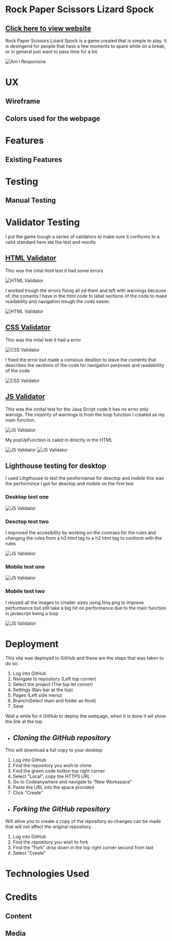 # Rock Paper Scissors Lizard Spock

## [Click here to view website](https://iainjackson90.github.io/pp2-rock-paper-scissors-lizard-spock/)

Rock Paper Scissors Lizard Spock is a game created that is simple to play.
It is desingend for people that hass a few moments to spare while on a break, or 
in general just want to pass time for a bit.

![Am I Responsive](./assets/docs/responsive.png)

# UX



## Wireframe


## Colors used for the webpage


# Features



## Existing Features



# Testing



## Manual Testing


# Validator Testing

I put the game trough a series of validators to make sure it conforms to a valid 
standard here ate the test and results

## [HTML Validator](https://validator.w3.org/)

This was the inital html test it had some errors

![HTML Validator](./assets/docs/html-errors.png)

I worked trough the errors fixing all od them and left with warnings becouse of, 
the coments I have in the html code to label sections of the code to make readability
and navigation trough the code easier.

![HTML Validator](./assets/docs/html-no-errors.png)

## [CSS Validator](https://jigsaw.w3.org/css-validator/)

This was the inital test it had a error 

![CSS Validator](./assets/docs/csse-erors.png)

I fixed the error but made a consious desition to leave the coments that describes
the sections of the code for navigation perposes and readablility of the code

![CSS Validator](./assets/docs/css-no-erros.png)

## [JS Validator](https://jshint.com/)

This was the innital test for the Java Script code it has no error only warnigs.
The mojority of warnings is from the loop function I created as my main function.

![JS Validator](./assets/docs/js-warnings.png)

My popUpFunction is caled in directly in the HTML 

![JS Validator](./assets/docs/js-function.png)
![JS Validator](./assets/docs/js-functionIn-html.png)

## Lighthouse testing for desktop

I used Lihgthouse to test the peoformanse for desctop and mobile 
this was the performince I got for desctop and mobile on the first test 

### Desktop test one

![JS Validator](./assets/docs/light-house-desctop-test-one.png)

### Desctop test two

I improved the accesibility by working on the contrass for the rules and changing
the rules from a h3 html tag to a h2 html tag to conform with the rules

![JS Validator](./assets/docs/light-house-desctop-test-two.png)

### Mobile test one

![JS Validator](./assets/docs/light-house-mobile-test-one.png)

### Mobile test two 

I resized all the images to smaller sizes using tiiny.png to improve performance 
but still take a big hit on performance due to the main function in javascript being a loop

![JS Validator](./assets/docs/light-house-mobile-test-two.png)

# Deployment

This site was deployed to GitHub and these are the steps that was taken to do so:

1. Log into GitHub
2. Navigate to repository (Left top corner)
3. Select the project  (The top let corner)
4. Settings (Nav bar at the top)
5. Pages (Left side menu)
6. Branch(Select main and folder as Root)
7. Save

Wait a while for it GitHub to deploy the webpage, when it is done it wil show
the link at the top



- ## _Cloning the GitHub repository_

This will download a full copy to your desktop

1. Log into GitHub
2. Find the repository you wish to clone
3. Find the green code button top right corner
4. Select "Local", copy the HTTPS URL
5. Go to Codeanywhere and navigate to "New Workspace"
6. Paste the URL into the space provided
7. Click "Create"


- ## _Forking the GitHub repository_

Will allow you to create a copy of the repository so changes can be made that will not affect the original repository.

1. Log into GitHub
2. Find the repository you wish to fork
3. Find the "Fork" drop down in the top right corner second from last
4. Select "Create"  



# Technologies Used



# Credits



## Content



## Media

